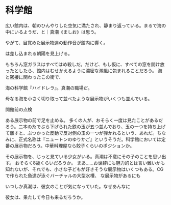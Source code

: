# 科学館

広い館内は、朝のひんやりした空気に満たされ、静まり返っている。まるで海の中にいるようだ、と｜真潮《ましお》は思う。

やがて、目覚めた展示物達の動作音が館内に響く。

は差し込まれる朝陽を見上げる。

もちろん窓ガラスはすべてはめ殺しだ。だけど、もし仮に、すべての窓を開け放ったとしたら、館内はむせかえるように濃密な潮風に包まれることだろう。
海と密接に関わったこの街で、

海の科学館『ハイドレラ』。真潮の職場だ。

母なる海を小さく切り取って並べたような展示物がいくつも並んでいる。

開館前の点検

ある展示物の前で足を止める。
多くの人が、おそらく一度は見たことがあるだろう。二本の糸でぶら下げられた鉄の玉が五つ並んでおり、玉の一つを持ち上げて離すと、ぶつかった反動で反対側の玉の一つが弾かれるという、あれだ。ちなみに、正式名称は『ニュートンのゆりかご』というそうだ。科学館においては定番の展示物だろう。中華料理屋なら餃子くらいのポジションか。

その展示物を、じっと見ている少女がいる。真潮は不意にその子のことを思い出す。
おそらく8歳くらいだろうか。
まあ……お世辞にも魅力的とは言い難いかも知れないが、それでも、小さな子どもが好きそうな展示物はいくつもある。CGで作られた魚達が泳ぐバーチャルの大型水槽、
な展示物があるにも

いつしか真潮は、彼女のことが気になっていた。なぜあんなに


彼女は、果たして今日も来るだろうか。
